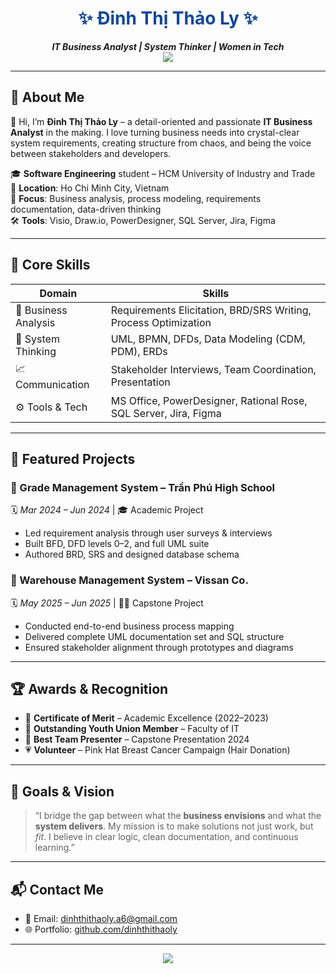 <h1 align="center" style="color:#0d47a1;">✨ Đinh Thị Thảo Ly ✨</h1>
<p align="center">
  <strong><i>IT Business Analyst | System Thinker | Women in Tech</i></strong><br>
  <img src="https://img.shields.io/badge/Empowering%20Systems-Business%20%26%20Tech-blue?style=for-the-badge&logo=powerbi">
</p>

---

## 📘 About Me

👋 Hi, I’m **Đinh Thị Thảo Ly** – a detail-oriented and passionate **IT Business Analyst** in the making. I love turning business needs into crystal-clear system requirements, creating structure from chaos, and being the voice between stakeholders and developers.

🎓 **Software Engineering** student – HCM University of Industry and Trade  
📍 **Location**: Ho Chi Minh City, Vietnam  
🧩 **Focus**: Business analysis, process modeling, requirements documentation, data-driven thinking  
🛠 **Tools**: Visio, Draw.io, PowerDesigner, SQL Server, Jira, Figma

---

## 💼 Core Skills

| Domain | Skills |
|-------|--------|
| 🎯 Business Analysis | Requirements Elicitation, BRD/SRS Writing, Process Optimization |
| 🧠 System Thinking | UML, BPMN, DFDs, Data Modeling (CDM, PDM), ERDs |
| 📈 Communication | Stakeholder Interviews, Team Coordination, Presentation |
| ⚙️ Tools & Tech | MS Office, PowerDesigner, Rational Rose, SQL Server, Jira, Figma |

---

## 🚀 Featured Projects

### 📌 Grade Management System – Trần Phú High School  
🗓️ *Mar 2024 – Jun 2024* | 🎓 Academic Project  
- Led requirement analysis through user surveys & interviews  
- Built BFD, DFD levels 0–2, and full UML suite  
- Authored BRD, SRS and designed database schema

### 📌 Warehouse Management System – Vissan Co.  
🗓️ *May 2025 – Jun 2025* | 👩‍💻 Capstone Project  
- Conducted end-to-end business process mapping  
- Delivered complete UML documentation set and SQL structure  
- Ensured stakeholder alignment through prototypes and diagrams

---

## 🏆 Awards & Recognition

- 🏅 **Certificate of Merit** – Academic Excellence (2022–2023)  
- 🌟 **Outstanding Youth Union Member** – Faculty of IT  
- 💬 **Best Team Presenter** – Capstone Presentation 2024  
- 💗 **Volunteer** – Pink Hat Breast Cancer Campaign (Hair Donation)

---

## 🔭 Goals & Vision

> “I bridge the gap between what the **business envisions** and what the **system delivers**. My mission is to make solutions not just work, but *fit*. I believe in clear logic, clean documentation, and continuous learning.”

---

## 📬 Contact Me

- 📧 Email: [dinhthithaoly.a6@gmail.com](mailto:dinhthithaoly.a6@gmail.com)  
- 🌐 Portfolio: [github.com/dinhthithaoly](https://github.com/dinhthithaoly)

---

<p align="center">
  <img src="https://capsule-render.vercel.app/api?type=waving&color=0d47a1&height=100&section=footer"/>
</p>
